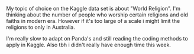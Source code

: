 My topic of choice on the Kaggle data set is about "World Religion". I'm thinking about the number of people who worship certain religions and old faiths in modern era. However if it's too large of a scale i might limit the religions to only in Australia.

I'm really slow to adapt on Panda's and still reading the coding methods to apply in Kaggle. Also tbh i didn't really have enough time this week.